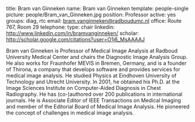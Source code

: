 title: Bram van Ginneken
name: Bram van Ginneken
template: people-single
picture: people/Bram_van_Ginneken.jpg
position: Professor
active: yes
groups: diag, rtc
email: bram.vanginneken@radboudumc.nl
office: Route 767, Room 29
telephone:
type: chair
linkedin: http://www.linkedin.com/in/bramvanginneken/
scholar: http://scholar.google.com/citations?user=O1j6_MsAAAAJ

Bram van Ginneken is Professor of Medical Image Analysis at Radboud University Medical Center and chairs the Diagnostic Image Analysis Group. He also works for Fraunhofer MEVIS in Bremen, Germany, and is a founder of Thirona, a company that develops software and provides services for medical image analysis. He studied Physics at Eindhoven University of Technology and Utrecht University. In 2001, he obtained his Ph.D. at the Image Sciences Institute on Computer-Aided Diagnosis in Chest Radiography. He has (co-)authored over 200 publications in international journals. He is Associate Editor of IEEE Transactions on Medical Imaging and member of the Editorial Board of Medical Image Analysis. He pioneered the concept of challenges in medical image analysis.
